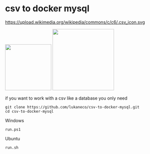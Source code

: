 # csv to docker mysql
 
https://upload.wikimedia.org/wikipedia/commons/c/c6/.csv_icon.svg

<div>
<img  src="https://upload.wikimedia.org/wikipedia/commons/c/c6/.csv_icon.svg"  width="150px"  height="150px">
<img  src="https://www.exa.unicen.edu.ar/sites/default/files/docker-logo.png" width="200px">
</div>

if you want to work with a csv like a database you only need 

  
```console
git clone https://github.com/lukaneco/csv-to-docker-mysql.git
cd csv-to-docker-mysql
```
Windows
 ```console
run.ps1
```
Ubuntu
 ```console
run.sh
```


<!--stackedit_data:
eyJoaXN0b3J5IjpbLTE3MTExNjMxNTcsLTgxODYyODU3MywxNz
Q5Mzg1NzQ1LDU3MDAxMDA2NCwtNjYwMzU2OTQwLC0yNjIyMDQ2
MTksLTUxNDQwNDk3NywxNjY0MDkwMDE3XX0=
-->